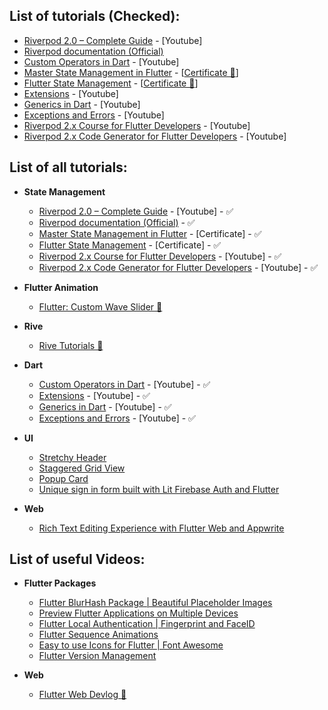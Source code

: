 ## List of tutorials (Checked):
- [Riverpod 2.0 – Complete Guide](https://www.youtube.com/watch?v=Zp7VKVhirmw) - [Youtube]
- [Riverpod documentation (Official)](https://riverpod.dev/docs/getting_started)
- [Custom Operators in Dart](https://youtu.be/HvZZqfK1hhQ) - [Youtube]
- [Master State Management in Flutter](https://www.educative.io/courses/master-state-management-flutter) - [[Certificate 📜](https://www.educative.io/verify-certificate/585DM2twO1w9BOg4ocNDWjrXEm1YFq)]
- [Flutter State Management](https://www.mindluster.com/certificate/5292) - [[Certificate 📜](https://www.mindluster.com/student/certificate/1130393565)]
- [Extensions](https://www.youtube.com/watch?v=XEcnTXxUiNw) - [Youtube]
- [Generics in Dart](https://www.youtube.com/watch?v=hjwFh_UOVu0) - [Youtube]
- [Exceptions and Errors](https://www.youtube.com/watch?v=2uyMvzTr9xI) - [Youtube]
- [Riverpod 2.x Course for Flutter Developers](https://www.youtube.com/watch?v=vtGCteFYs4M) - [Youtube]
- [Riverpod 2.x Code Generator for Flutter Developers](https://www.youtube.com/watch?v=mYCGdogbuH8) - [Youtube]




<!-- <h2 align="Center"  width="55%"> </h3> -->
## List of all tutorials:

- **State Management**
  - [Riverpod 2.0 – Complete Guide](https://www.youtube.com/watch?v=Zp7VKVhirmw) - [Youtube] - ✅
  - [Riverpod documentation (Official)](https://riverpod.dev/docs/getting_started) - ✅
  - [Master State Management in Flutter](https://www.educative.io/courses/master-state-management-flutter) - [Certificate] - ✅
  - [Flutter State Management](https://www.mindluster.com/certificate/5292) - [Certificate] - ✅
  - [Riverpod 2.x Course for Flutter Developers](https://www.youtube.com/watch?v=vtGCteFYs4M) - [Youtube] - ✅
  - [Riverpod 2.x Code Generator for Flutter Developers](https://www.youtube.com/watch?v=mYCGdogbuH8) - [Youtube] - ✅

- **Flutter Animation**
  - [Flutter: Custom Wave Slider 📁](https://www.youtube.com/playlist?list=PLjr4ufdmNA4J2-KwMutexAjjf_VmjL1eH)


- **Rive**
  - [Rive Tutorials 📁](https://www.youtube.com/playlist?list=PLjr4ufdmNA4LvEvDVkIugXpCLub9E9f3g)

- **Dart**
  - [Custom Operators in Dart](https://youtu.be/HvZZqfK1hhQ) - [Youtube] - ✅
  - [Extensions](https://www.youtube.com/watch?v=XEcnTXxUiNw) - [Youtube] - ✅
  - [Generics in Dart](https://www.youtube.com/watch?v=hjwFh_UOVu0) - [Youtube] - ✅
  - [Exceptions and Errors](https://www.youtube.com/watch?v=2uyMvzTr9xI) - [Youtube] - ✅

- **UI**
  - [Stretchy Header](https://youtu.be/nvwZO5wgCYQ)
  - [Staggered Grid View](https://youtu.be/h0H2t7fOGU4)
  - [Popup Card](https://youtu.be/Bxs8Zy2O4wk)
  - [Unique sign in form built with Lit Firebase Auth and Flutter](https://youtu.be/bpvpbQF-2Js)

- **Web**
  - [Rich Text Editing Experience with Flutter Web and Appwrite](https://youtu.be/0_GJ1w_iG44)


## List of useful Videos:
- **Flutter Packages**
  - [Flutter BlurHash Package | Beautiful Placeholder Images](https://youtu.be/zdUI3Vhv3Fg)
  - [Preview Flutter Applications on Multiple Devices](https://youtu.be/ObD6Jgvc71k)
  - [Flutter Local Authentication | Fingerprint and FaceID](https://youtu.be/4-P_Su9O5NM)
  - [Flutter Sequence Animations](https://youtu.be/a4v6Kx6uRVs)
  - [Easy to use Icons for Flutter | Font Awesome](https://youtu.be/FFh0z5IWHWc)
  - [Flutter Version Management](https://youtu.be/v9iRjM-K1SM)

- **Web**
  - [Flutter Web Devlog 📁](https://www.youtube.com/playlist?list=PLjr4ufdmNA4LFPogroagyi8CylQH2XJNx)


<!--
❤️ 🧡 💛 💚 💙 💜 🖤 🤍 🤎 ❤️‍🔥 ❤️‍🩹 💔 ❣️ 💕 💞 💓 💗 💖 💘 💝 💟 
☮️ ✝️ ☪️ 🕉 ☸️ ✡️ 🔯 🕎 ☯️ ☦️ 🛐 ⛎ ♈️ ♉️ ♊️ ♋️ ♌️ ♍️ ♎️ ♏️ ♐️ ♑️ ♒️ ♓️ 🆔 
⚛️ 🉑 ☢️ ☣️ 📴 📳 🈶 🈚️ 🈸 🈺 🈷️ ✴️ 🆚 💮 🉐 ㊙️ ㊗️ 🈴 🈵 🈹 🈲 
🅰️ 🅱️ 🆎 🆑 🅾️ 🆘 ❌ ⭕️ 🛑 ⛔️ 📛 🚫 💯 💢 ♨️ 🚷 🚯 🚳 🚱 🔞 
📵 🚭 ❗️ ❕ ❓ ❔ ‼️ ⁉️ 🔅 🔆 〽️ ⚠️ 🚸 🔱 ⚜️ 🔰 ♻️ ✅ 🈯️ 💹 ❇️ 
✳️ ❎ 🌐 💠 Ⓜ️ 🌀 💤 🏧 🚾 ♿️ 🅿️ 🛗 🈳 🈂️ 🛂 🛃 🛄 🛅 🚹 🚺
🚼 ⚧ 🚻 🚮 🎦 📶 🈁 🔣 ℹ️ 🔤 🔡 🔠 🆖 🆗 🆙 🆒 🆕 🆓 0️⃣ 
1️⃣ 2️⃣ 3️⃣ 4️⃣ 5️⃣ 6️⃣ 7️⃣ 8️⃣ 9️⃣ 🔟 🔢 #️⃣ *️⃣ ⏏️ ▶️ ⏸ ⏯ ⏹ ⏺ ⏭ 
⏮ ⏩ ⏪ ⏫ ⏬ ◀️ 🔼 🔽 ➡️ ⬅️ ⬆️ ⬇️ ↗️ ↘️ ↙️ ↖️ ↕️ ↔️ ↪️ ↩️ ⤴️ 
⤵️ 🔀 🔁 🔂 🔄 🔃 🎵 🎶 ➕ ➖ ➗ ✖️ 🟰 ♾ 💲 💱 ™️ ©️ ®️ 
〰️ ➰ ➿ 🔚 🔙 🔛 🔝 🔜 ✔️ ☑️ 🔘 🔴 🟠 🟡 🟢 🔵 🟣 ⚫️ 
⚪️ 🟤⌚️ 📱 📲 💻 ⌨️ 🖥 🖨 🖱 🖲 🕹 🗜 💽 💾 💿 📀 📼 
📷 📸 📹 🎥 📽 🎞 📞 ☎️ 📟 📠 📺 📻 🎙 🎚 🎛 🧭 ⏱ 
⏲ ⏰ 🕰 ⌛️ ⏳ 📡 🔋 🪫 🔌 💡 🔦 🕯 🪔 🧯 🛢 💸 💵 
💴 💶 💷 🪙 💰 💳 💎 ⚖️ 🪜 🧰 🪛 🔧 🔨 ⚒ 🛠 ⛏ 🪚
🔩 ⚙️ 🪤 🧱 ⛓ 🧲 🔫 💣 🧨 🪓 🔪 🗡 ⚔️ 🛡 🚬 ⚰️ 🪦
⚱️ 🏺 🔮 📿 🧿 🪬 💈 ⚗️ 🔭 🔬 🕳 🩹 🩺 🩻 🩼 💊 💉
🩸 🧬 🦠 🧫 🧪 🌡 🧹 🪠 🧺 🧻 🚽 🚰 🚿 🛁 🛀 🧼 🪥
🪒 🧽 🪣 🧴 🛎 🔑 🗝 🚪 🪑 🛋 🛏 🛌 🧸 🪆 🖼 🪞 🪟 
🛍 🛒 🎁 🎈 🎏 🎀 🪄 🪅 🎊 🎉 🪩 🎎 🏮 🎐 🧧 ✉️ 📩 
📨 📧 💌 📥 📤 📦 🏷 🪧 📪 📫 📬 📭 📮 📯 📜 📃 📄 
📑 🧾 📊 📈 📉 🗒 🗓 📆 📅 🗑 🪪 📇 🗃 🗳 🗄 📋 📁
📂 🗂 🗞 📰 📓 📔 📒 📕 📗 📘 📙 📚 📖 🔖 🧷 🔗 📎
🖇 📐 📏 🧮 📌 📍 ✂️ 🖊 🖋 ✒️ 🖌 🖍 📝 ✏️ 🔍 🔎 🔏 
🔐 🔒 🔓 -->

